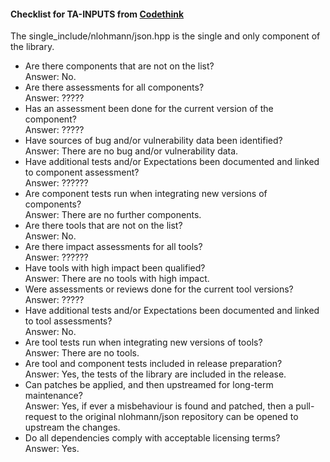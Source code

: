 #### Checklist for TA-INPUTS from [Codethink](https://codethinklabs.gitlab.io/trustable/trustable/print_page.html)

The single_include/nlohmann/json.hpp is the single and only component of the library.

* Are there components that are not on the list? <br>
    Answer:  No.
* Are there assessments for all components? <br>
    Answer:  ?????
* Has an assessment been done for the current version of the component? <br>
    Answer:  ?????
* Have sources of bug and/or vulnerability data been identified? <br>
    Answer:  There are no bug and/or vulnerability data.
* Have additional tests and/or Expectations been documented and linked to component assessment? <br>
    Answer:  ??????
* Are component tests run when integrating new versions of components? <br>
    Answer:  There are no further components.
* Are there tools that are not on the list? <br>
    Answer:  No.
* Are there impact assessments for all tools? <br>
    Answer:  ??????
* Have tools with high impact been qualified? <br>
    Answer: There are no tools with high impact.  
* Were assessments or reviews done for the current tool versions? <br>
    Answer:  ?????
* Have additional tests and/or Expectations been documented and linked to tool assessments? <br>
    Answer:  No.
* Are tool tests run when integrating new versions of tools? <br>
    Answer:  There are no tools.
* Are tool and component tests included in release preparation? <br>
    Answer:  Yes, the tests of the library are included in the release.
* Can patches be applied, and then upstreamed for long-term maintenance? <br>
    Answer:  Yes, if ever a misbehaviour is found and patched, then a pull-request to the original nlohmann/json repository can be opened to upstream the changes.
* Do all dependencies comply with acceptable licensing terms? <br>
    Answer:  Yes.